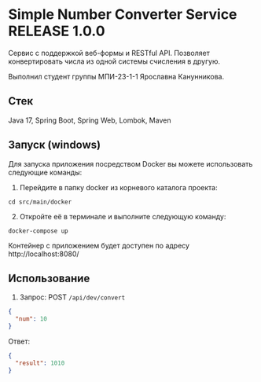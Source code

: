 # Simple Number Converter Service RELEASE 1.0.0

Сервис с поддержкой веб-формы и RESTful API. Позволяет конвертировать числа из одной системы счисления в другую.

Выполнил студент группы МПИ-23-1-1 Ярославна Канунникова.
## Стек
Java 17, Spring Boot, Spring Web, Lombok, Maven

## Запуск (windows)
Для запуска приложения посредством Docker вы можете использовать следующие команды:

1. Перейдите в папку docker из корневого каталога проекта:
```
cd src/main/docker
```
2. Откройте её в терминале и выполните следующую команду:
```
docker-compose up
```
Контейнер с приложением будет доступен по адресу http://localhost:8080/

## Использование

1) Запрос: POST  `/api/dev/convert`
```json
{
  "num": 10
}
```
Ответ:
```json
{
  "result": 1010
}
```